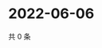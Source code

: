 # 2022-06-06

共 0 条

<!-- BEGIN WEIBO -->
<!-- 最后更新时间 Mon Jun 06 2022 11:20:10 GMT+0800 (China Standard Time) -->

<!-- END WEIBO -->
